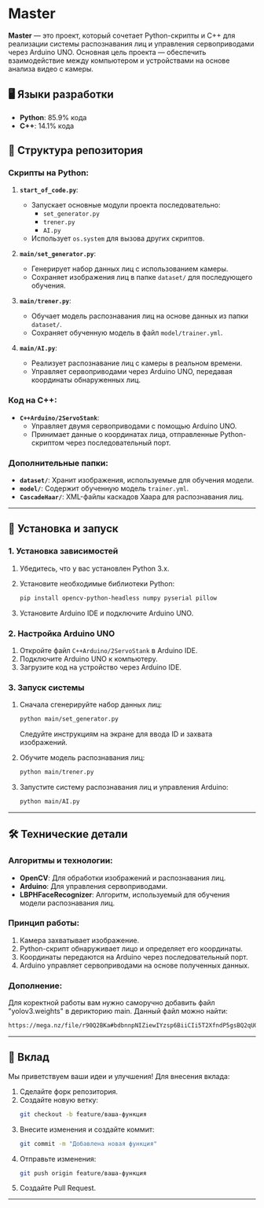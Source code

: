 # Master

**Master** — это проект, который сочетает Python-скрипты и C++ для реализации системы распознавания лиц и управления сервоприводами через Arduino UNO. Основная цель проекта — обеспечить взаимодействие между компьютером и устройствами на основе анализа видео с камеры.

## 🖥️ Языки разработки

- **Python**: 85.9% кода
- **C++**: 14.1% кода

## 📂 Структура репозитория

### Скрипты на Python:
1. **`start_of_code.py`**:
   - Запускает основные модули проекта последовательно:
     - `set_generator.py`
     - `trener.py`
     - `AI.py`
   - Использует `os.system` для вызова других скриптов.

2. **`main/set_generator.py`**:
   - Генерирует набор данных лиц с использованием камеры.
   - Сохраняет изображения лиц в папке `dataset/` для последующего обучения.

3. **`main/trener.py`**:
   - Обучает модель распознавания лиц на основе данных из папки `dataset/`.
   - Сохраняет обученную модель в файл `model/trainer.yml`.

4. **`main/AI.py`**:
   - Реализует распознавание лиц с камеры в реальном времени.
   - Управляет сервоприводами через Arduino UNO, передавая координаты обнаруженных лиц.

### Код на C++:
- **`C++Arduino/2ServoStank`**:
  - Управляет двумя сервоприводами с помощью Arduino UNO.
  - Принимает данные о координатах лица, отправленные Python-скриптом через последовательный порт.

### Дополнительные папки:
- **`dataset/`**: Хранит изображения, используемые для обучения модели.
- **`model/`**: Содержит обученную модель `trainer.yml`.
- **`CascadeHaar/`**: XML-файлы каскадов Хаара для распознавания лиц.

---

## 🚀 Установка и запуск

### 1. Установка зависимостей

1. Убедитесь, что у вас установлен Python 3.x.
2. Установите необходимые библиотеки Python:
   ```bash
   pip install opencv-python-headless numpy pyserial pillow
   ```

3. Установите Arduino IDE и подключите Arduino UNO.

### 2. Настройка Arduino UNO

1. Откройте файл `C++Arduino/2ServoStank` в Arduino IDE.
2. Подключите Arduino UNO к компьютеру.
3. Загрузите код на устройство через Arduino IDE.

### 3. Запуск системы

1. Сначала сгенерируйте набор данных лиц:
   ```bash
   python main/set_generator.py
   ```
   Следуйте инструкциям на экране для ввода ID и захвата изображений.

2. Обучите модель распознавания лиц:
   ```bash
   python main/trener.py
   ```

3. Запустите систему распознавания лиц и управления Arduino:
   ```bash
   python main/AI.py
   ```

---

## 🛠️ Технические детали

### Алгоритмы и технологии:
- **OpenCV**: Для обработки изображений и распознавания лиц.
- **Arduino**: Для управления сервоприводами.
- **LBPHFaceRecognizer**: Алгоритм, используемый для обучения модели распознавания лиц.

### Принцип работы:
1. Камера захватывает изображение.
2. Python-скрипт обнаруживает лицо и определяет его координаты.
3. Координаты передаются на Arduino через последовательный порт.
4. Arduino управляет сервоприводами на основе полученных данных.

### Дополнение:
Для коректной работы вам нужно саморучно добавить файл "yolov3.weights" в дерикторию main.
Данный файл можно найти:
```bash
https://mega.nz/file/r90Q2BKa#bdbnnpNIZiewIYzsp6BiiCIi5T2XfndP5gsBQ2qU0bs
```

---

## 🤝 Вклад

Мы приветствуем ваши идеи и улучшения! Для внесения вклада:
1. Сделайте форк репозитория.
2. Создайте новую ветку:
   ```bash
   git checkout -b feature/ваша-функция
   ```
3. Внесите изменения и создайте коммит:
   ```bash
   git commit -m "Добавлена новая функция"
   ```
4. Отправьте изменения:
   ```bash
   git push origin feature/ваша-функция
   ```
5. Создайте Pull Request.

---
